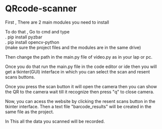 # QRcode-scanner
First , There are 2 main modules you need to install

To do that , Go to cmd and type\
 . pip install pyzbar\
 . pip install opencv-python\
 (make sure the project files and the modules are in the same drive)
  
Then change the path in the main.py file of video.py as in your lap or pc.

Once you do that run the main.py file in the code editor or ide then you will get a tkinter(GUI) interface in which you can select the scan and resent scans buttons.

Once you press the scan button it will open the camera then you can show the QR to the camera wait till it recognize then press "q" to close camera.

Now, you can acess the website by clicking the resent scans button in the tkinter interface. Then a text file "barcode_results" will be created in the same file as the project.

In This all the data you scanned will be recorded.
